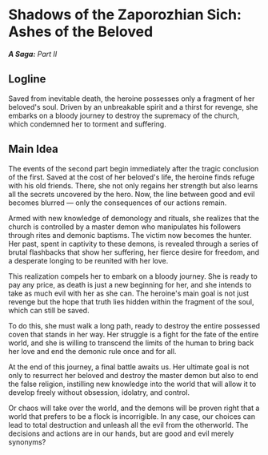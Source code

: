 # Shadows of the Zaporozhian Sich: Ashes of the Beloved

***A Saga:** Part II*

## Logline

Saved from inevitable death, the heroine possesses only a fragment of her beloved's soul. Driven by an unbreakable spirit and a thirst for revenge, she embarks on a bloody journey to destroy the supremacy of the church, which condemned her to torment and suffering.

## Main Idea

The events of the second part begin immediately after the tragic conclusion of the first. Saved at the cost of her beloved's life, the heroine finds refuge with his old friends. There, she not only regains her strength but also learns all the secrets uncovered by the hero. Now, the line between good and evil becomes blurred — only the consequences of our actions remain.

Armed with new knowledge of demonology and rituals, she realizes that the church is controlled by a master demon who manipulates his followers through rites and demonic baptisms. The victim now becomes the hunter. Her past, spent in captivity to these demons, is revealed through a series of brutal flashbacks that show her suffering, her fierce desire for freedom, and a desperate longing to be reunited with her love.

This realization compels her to embark on a bloody journey. She is ready to pay any price, as death is just a new beginning for her, and she intends to take as much evil with her as she can. The heroine's main goal is not just revenge but the hope that truth lies hidden within the fragment of the soul, which can still be saved.

To do this, she must walk a long path, ready to destroy the entire possessed coven that stands in her way. Her struggle is a fight for the fate of the entire world, and she is willing to transcend the limits of the human to bring back her love and end the demonic rule once and for all.

At the end of this journey, a final battle awaits us. Her ultimate goal is not only to resurrect her beloved and destroy the master demon but also to end the false religion, instilling new knowledge into the world that will allow it to develop freely without obsession, idolatry, and control.

Or chaos will take over the world, and the demons will be proven right that a world that prefers to be a flock is incorrigible. In any case, our choices can lead to total destruction and unleash all the evil from the otherworld. The decisions and actions are in our hands, but are good and evil merely synonyms?